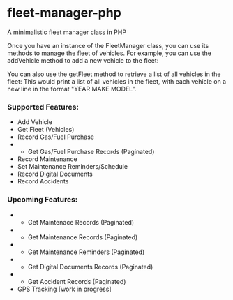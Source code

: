 # fleet-manager-php
A minimalistic fleet manager class in PHP

Once you have an instance of the FleetManager class, you can use its methods to manage the fleet of vehicles.
For example, you can use the addVehicle method to add a new vehicle to the fleet:

You can also use the getFleet method to retrieve a list of all vehicles in the fleet:
This would print a list of all vehicles in the fleet, with each vehicle on a new line in the format "YEAR MAKE MODEL".


### Supported Features:
- Add Vehicle
- Get Fleet (Vehicles)
- Record Gas/Fuel Purchase
- - Get Gas/Fuel Purchase Records (Paginated)
- Record Maintenance
- Set Maintenance Reminders/Schedule
- Record Digital Documents
- Record Accidents

### Upcoming Features:
- - Get Maintenace Records (Paginated)
- - Get Maintenance Records (Paginated)
- - Get Maintenance Reminders (Paginated)
- - Get Digital Documents Records (Paginated)
- - Get Accident Records (Paginated)
- GPS Tracking [work in progress]


